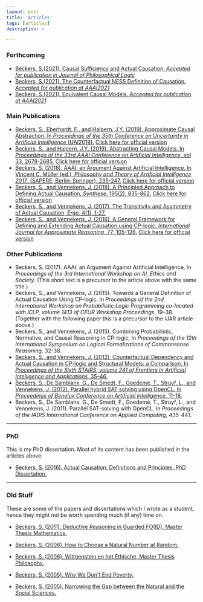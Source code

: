 ```yaml
---
layout: post
title: 'Articles'
tags: [articles]
description: >

---
```


### Forthcoming

* [Beckers, S.(2021). Causal Sufficiency and Actual Causation. _Accepted for publication in Journal of Philosophical Logic_](https://arxiv.org/abs/2102.02311)
* [Beckers, S.(2021). The Counterfactual NESS Definition of Causation. _Accepted for publication at AAAI2021_](https://arxiv.org/abs/2012.05123)
* [Beckers, S.(2021). Equivalent Causal Models. _Accepted for publication at AAAI2021_](https://arxiv.org/abs/2012.05603)

### Main Publications

* [Beckers, S., Eberhardt, F., and Halpern, J.Y. (2019). Approximate Causal Abstraction. In _Proceedings of the 35th Conference on Uncertainty in Artificial Intelligence_ (UAI2019).](https://arxiv.org/abs/1906.11583) [Click here for official version](https://www.ncbi.nlm.nih.gov/pmc/articles/PMC6779476/)
* [Beckers, S., and Halpern, J.Y. (2019). Abstracting Causal Models. In _Proceedings of the 33rd AAAI Conference on Artificial Intelligence_, vol 33, 2678-2685.](https://arxiv.org/abs/1812.03789) [Click here for official version](https://www.aaai.org/ojs/index.php/AAAI/article/view/4117)
* [Beckers, S. (2018). AAAI: an Argument Against Artificial Intelligence, In Vincent C. Müller (ed.), _Philosophy and Theory of Artificial Intelligence 2017_, (SAPERE; Berlin: Springer), 235-247.](/website/sander/articles/AAAI-preprint.pdf) [Click here for official version](https://www.springer.com/us/book/9783319964478)
* [Beckers, S., and Vennekens, J. (2018). A Principled Approach to Defining Actual Causation, _Synthese_, 195(2), 835-862.](/website/sander/articles/synthese-principled.pdf) [Click here for official version](http://link.springer.com/article/10.1007/s11229-016-1247-1)
* [Beckers, S., and Vennekens, J. (2017). The Transitivity and Asymmetry of Actual Causation, _Ergo_, 4(1), 1-27.](/website/sander/articles/ergo-transitivity.pdf)
* [Beckers, S., and Vennekens, J. (2016). A General Framework for Defining and Extending Actual Causation using CP-logic, _International Journal for Approximate Reasoning_, 77: 105-126.](/website/sander/articles/ijar-cplogic.pdf) [Click here for official version](http://www.sciencedirect.com/science/article/pii/S0888613X16300779)

### Other Publications

* Beckers, S. (2017). AAAI: an Argument Against Artificial Intelligence, In _Proceedings of the 3rd International Workshop on AI, Ethics and Society_. 
(This short text is a precursor to the article above with the same title.)
* Beckers, S., and Vennekens, J. (2015). Towards a General Definition of Actual Causation Using CP-logic. In _Proceedings of the 2nd International Workshop on Probabilistic Logic Programming co-located with ICLP, volume 1413 of CEUR Workshop Proceedings_, 19–38.
(Together with the following paper this is a precursor to the IJAR article above.) 
* Beckers, S., and Vennekens, J. (2015). Combining Probabilistic, Normative, and Causal Reasoning in CP-logic, In _Proceedings of the 12th International Symposium on Logical Formalizations of Commonsense Reasoning_, 32-38. 
* [Beckers, S., and Vennekens, J. (2012). Counterfactual Dependency and Actual Causation in CP-logic and Structural Models: a Comparison. In _Proceedings of the Sixth STAIRS, volume 241 of Frontiers in Artificial Intelligence and Applications_, 35–46.](/website/sander/articles/Stairs-officialversion.pdf)
* [Beckers, S., De Samblanx, G., De Smedt, F., Goedemé, T., Struyf, L., and Vennekens, J. (2012). Parallel hybrid SAT solving using OpenCL. In _Proceedings of Benelux Conference on Artificial Intelligence_, 11-18.](/website/sander/articles/bnaic-satsolver.pdf)
* Beckers, S., De Samblanx, G., De Smedt, F., Goedemé, T., Struyf, L., and Vennekens, J. (2011). Parallel SAT-solving with OpenCL. In _Proceedings of the IADIS International Conference on Applied Computing_, 435-441.


***

### PhD

This is my PhD dissertation. Most of its content has been published in the articles above.

* [Beckers, S. (2016). Actual Causation: Definitions and Principles, PhD Dissertation. ](/website/sander/articles/phd-Official.pdf)

***

### Old Stuff

These are some of the papers and dissertations which I wrote as a student, hence they might not be worth spending much (if any) time on.

* [Beckers, S. (2011). Deductive Reasoning in Guarded FO(ID), Master Thesis Mathematics.](/website/sander/articles/old/masterthesismathematics.pdf)

* [Beckers, S. (2006). How to Choose a Natural Number at Random.](/website/sander/articles/old/choosenaturalnumber.pdf)

* [Beckers, S. (2006). Wittgenstein en het Ethische, Master Thesis Philosophy.](/website/sander/articles/old/masterthesisphilosophy.pdf)

* [Beckers, S. (2005). Why We Don't End Poverty.](/website/sander/articles/old/endofpoverty.pdf)

* [Beckers, S. (2005). Narrowing the Gap between the Natural and the Social Sciences.](/website/sander/articles/old/narrowingthegap.pdf)







